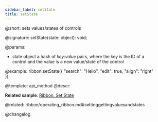 ```yaml
---
sidebar_label: setState
title: setState
---          
```


@short: sets values/states of controls

@signature: setState(state: object): void;

@params:
- state 		object			a hash of <i>key:value</i> pairs, where the key is the ID of a control and the value is a new value/state of the control

@example:
ribbon.setState({
    "search": "Hello",
    "edit": true,
    "align": "right"
});

@template: api_method
@descr:

**Related sample**: [Ribbon. Set State](https://snippet.dhtmlx.com/i7kabram)

@related: ribbon/operating_ribbon.md#settinggettingvaluesandstates

@changelog:


